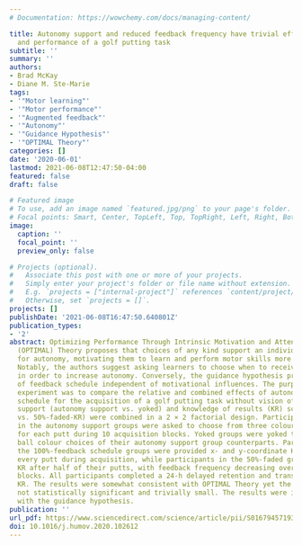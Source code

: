 ```yaml
---
# Documentation: https://wowchemy.com/docs/managing-content/

title: Autonomy support and reduced feedback frequency have trivial effects on learning
  and performance of a golf putting task
subtitle: ''
summary: ''
authors:
- Brad McKay
- Diane M. Ste-Marie
tags:
- '"Motor learning"'
- '"Motor performance"'
- '"Augmented feedback"'
- '"Autonomy"'
- '"Guidance Hypothesis"'
- '"OPTIMAL Theory"'
categories: []
date: '2020-06-01'
lastmod: 2021-06-08T12:47:50-04:00
featured: false
draft: false

# Featured image
# To use, add an image named `featured.jpg/png` to your page's folder.
# Focal points: Smart, Center, TopLeft, Top, TopRight, Left, Right, BottomLeft, Bottom, BottomRight.
image:
  caption: ''
  focal_point: ''
  preview_only: false

# Projects (optional).
#   Associate this post with one or more of your projects.
#   Simply enter your project's folder or file name without extension.
#   E.g. `projects = ["internal-project"]` references `content/project/deep-learning/index.md`.
#   Otherwise, set `projects = []`.
projects: []
publishDate: '2021-06-08T16:47:50.640801Z'
publication_types:
- '2'
abstract: Optimizing Performance Through Intrinsic Motivation and Attention for Learning
  (OPTIMAL) Theory proposes that choices of any kind support an individual's need
  for autonomy, motivating them to learn and perform motor skills more effectively.
  Notably, the authors suggest asking learners to choose when to receive feedback
  in order to increase autonomy. Conversely, the guidance hypothesis predicts an impact
  of feedback schedule independent of motivational influences. The purpose of this
  experiment was to compare the relative and combined effects of autonomy and feedback
  schedule for the acquisition of a golf putting task without vision of results. Autonomy
  support (autonomy support vs. yoked) and knowledge of results (KR) schedule (100%-KR
  vs. 50%-faded-KR) were combined in a 2 × 2 factorial design. Participants (N = 56)
  in the autonomy support groups were asked to choose from three colours of golf balls
  for each putt during 10 acquisition blocks. Yoked groups were yoked to the golf
  ball colour choices of their autonomy support group counterparts. Participants in
  the 100%-feedback schedule groups were provided x- and y-coordinate KR following
  every putt during acquisition, while participants in the 50%-faded groups received
  KR after half of their putts, with feedback frequency decreasing over acquisition
  blocks. All participants completed a 24-h delayed retention and transfer test without
  KR. The results were somewhat consistent with OPTIMAL Theory yet the effects were
  not statistically significant and trivially small. The results were inconsistent
  with the guidance hypothesis.
publication: ''
url_pdf: https://www.sciencedirect.com/science/article/pii/S0167945719305743
doi: 10.1016/j.humov.2020.102612
---
```

